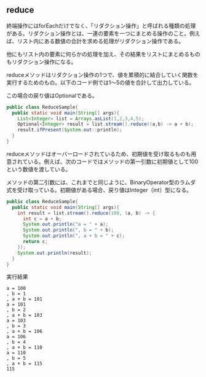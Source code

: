 ## reduce

終端操作にはforEachだけでなく、「リダクション操作」と呼ばれる種類の処理がある。リダクション操作とは、一連の要素を一つにまとめる操作のこと。例えば、リスト内にある数値の合計を求める処理がリダクション操作である。

他にもリスト内の要素に何らかの処理を加え、その結果をリストにまとめるものもリダクション操作になる。

reduceメソッドはリダクション操作の1つで、値を累積的に結合していく関数を実行するためのもの。以下のコード例では1〜5の値を合計して出力している。

この場合の戻り値はOptionalである。

```Java
public class ReduceSample{
  public static void main(String[] args){
    List<Integer> list = Arrays.asList(1,2,3,4,5);
    Optional<Integer> result = list.stream().reduce((a,b) -> a + b);
    result.ifPresent(System.out::println);
  }
}
```

reduceメソッドはオーバーロードされているため、初期値を受け取るものも用意されている。例えば、次のコードではメソッドの第一引数に初期値として100という数値を渡している。

メソッドの第二引数には、これまでと同じように、BinaryOperator型のラムダ式を受け取っている。初期値がある場合、戻り値はInteger（int）型になる。

```Java
public class ReduceSample{
  public static void main(String[] args){
    int result = list.stream().reduce(100, (a, b) -> {
      int c = a + b;
      System.out.println("a = " + a);
      System.out.println(", b = " + b);
      System.out.println(", a + b = " + c);
      return c;
    });
    System.out.println(result);
  }
}
```

実行結果

```console
a = 100
, b = 1
, a + b = 101
a = 101
, b = 2
, a + b = 103
a = 103
, b = 3
, a + b = 106
a = 106
, b = 4
, a + b = 110
a = 110
, b = 5
, a + b = 115
115
```


